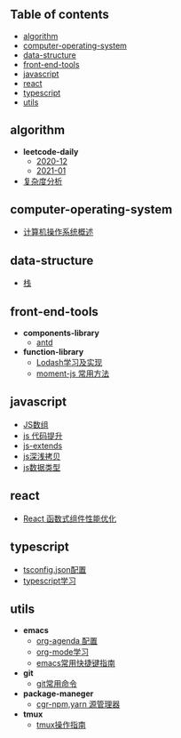 ## Table of contents
  + [algorithm](#algorithm)
  + [computer-operating-system](#computer-operating-system)
  + [data-structure](#data-structure)
  + [front-end-tools](#front-end-tools)
  + [javascript](#javascript)
  + [react](#react)
  + [typescript](#typescript)
  + [utils](#utils)
## algorithm
  + **leetcode-daily**
    + [2020-12](notes/algorithm/leetcode-daily/2020-12.org)
    + [2021-01](notes/algorithm/leetcode-daily/2021-01.org)
  + [复杂度分析](notes/algorithm/algorithm-complexity.org)
## computer-operating-system
  + [计算机操作系统概述](notes/computer-operating-system/computer-operating-system-overview.org)
## data-structure
  + [栈](notes/data-structure/stack.org)
## front-end-tools
  + **components-library**
    + [antd](notes/front-end-tools/components-library/antd.org)
  + **function-library**
    + [Lodash学习及实现](notes/front-end-tools/function-library/lodash.org)
    + [moment-js 常用方法](notes/front-end-tools/function-library/moment-js.org)
## javascript
  + [JS数组](notes/javascript/array.org)
  + [js 代码提升](notes/javascript/js-code-clean.org)
  + [js-extends](notes/javascript/js-extends.org)
  + [js深浅拷贝](notes/javascript/js-shallow-and-deep-copy.org)
  + [js数据类型](notes/javascript/type-of-data.org)
## react
  + [React 函数式组件性能优化](notes/react/react-function-performance-optimization.org)
## typescript
  + [tsconfig.json配置](notes/typescript/tsconfig-conf.org)
  + [typescript学习](notes/typescript/typescript-study.org)
## utils
  + **emacs**
    + [org-agenda 配置](notes/utils/emacs/org-agenda.org)
    + [org-mode学习](notes/utils/emacs/org-mode.org)
    + [emacs常用快捷键指南](notes/utils/emacs/shortcut-guide.org)
  + **git**
    + [git常用命令](notes/utils/git/git-command-guide.org)
  + **package-maneger**
    + [cgr-npm,yarn 源管理器](notes/utils/package-maneger/cgr.org)
  + **tmux**
    + [tmux操作指南](notes/utils/tmux/tmux-guide.org)
